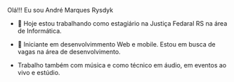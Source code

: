 Olá!!! Eu sou André Marques Rysdyk



- 🔭 Hoje estou trabalhando como estagiário na Justiça Fedaral RS na área de Informática.
 
- 🌱 Iniciante em desenvolvimmento Web e mobile. Estou em busca de vagas na área de desenvolvimento.

- Trabalho também com música e como técnico em áudio, em eventos ao vivo e estúdio.




